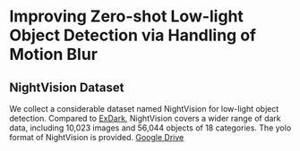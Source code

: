 # Improving Zero-shot Low-light Object Detection via Handling of Motion Blur
## NightVision Dataset 
We collect a considerable dataset named NightVision for low-light object detection. 
Compared to [ExDark](https://github.com/cs-chan/Exclusively-Dark-Image-Dataset), NightVision covers a wider range of dark data, including 10,023 images and 56,044 objects of 18 categories. The yolo format of NightVision is provided. [Google Drive](https://drive.google.com/drive/folders/1pm9_Fhq7MyF3eaEZvd-yGrzvEGpFUODm?usp=drive_link)

